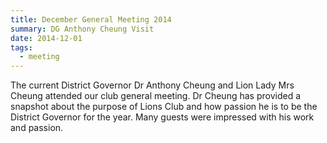 ```yaml
---
title: December General Meeting 2014
summary: DG Anthony Cheung Visit
date: 2014-12-01
tags:
  - meeting  
---
```

The current District Governor Dr Anthony Cheung and Lion Lady Mrs Cheung attended our club general meeting. Dr Cheung has provided a snapshot about the purpose of Lions Club and how passion he is to be the District Governor for the year. Many guests were impressed with his work and passion.